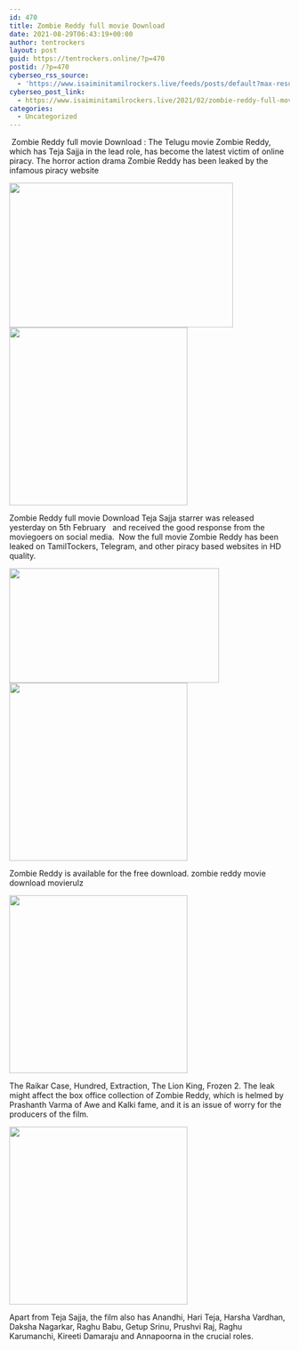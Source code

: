 ```yaml
---
id: 470
title: Zombie Reddy full movie Download
date: 2021-08-29T06:43:19+00:00
author: tentrockers
layout: post
guid: https://tentrockers.online/?p=470
postid: /?p=470
cyberseo_rss_source:
  - 'https://www.isaiminitamilrockers.live/feeds/posts/default?max-results=150&start-index=151'
cyberseo_post_link:
  - https://www.isaiminitamilrockers.live/2021/02/zombie-reddy-full-movie-download.html
categories:
  - Uncategorized
---
```

<meta content="&nbsp;Zombie Reddy full movie Download : The Telugu movie Zombie Reddy, which has Teja Sajja in the lead role, has become the latest victim of on..." name="twitter:description" />

  


<center>
</center>

&nbsp;Zombie Reddy full movie Download : The Telugu movie Zombie Reddy, which has Teja Sajja in the lead role, has become the latest victim of online piracy. The horror action drama Zombie Reddy has been leaked by the infamous piracy website<ins data-width="0" data-height="0" class="je2d6e38280" data-domain="//aaaaaco.com" data-affquery="/81dee8bcaf/e2d6e38280/?placementName=default"></ins>

<div class="separator">
  <a href="https://1.bp.blogspot.com/-5IyB7JuQlyw/YCIiMM7ZFDI/AAAAAAAAAQA/38pHIuVD8eohK9KK2FQYF-h8RcG1WyQHACLcBGAsYHQ/s1200/Tamilrockers-leaks-full-movie-Zombie-Reddy.jpg" imageanchor="1"><img loading="lazy" border="0" data-original-height="900" data-original-width="1200" height="260" src="https://1.bp.blogspot.com/-5IyB7JuQlyw/YCIiMM7ZFDI/AAAAAAAAAQA/38pHIuVD8eohK9KK2FQYF-h8RcG1WyQHACLcBGAsYHQ/w402-h260/Tamilrockers-leaks-full-movie-Zombie-Reddy.jpg" width="402" /></a>
</div>



<div class="separator">
  <a href="https://aaaaaco.com/d4c26a5800/10a560c22a/?placementName=default" imageanchor="1" target="_blank" rel="noopener"><img border="0" data-original-height="166" data-original-width="800" src="https://1.bp.blogspot.com/-Y21W62c8GjU/YCIiSg8xk5I/AAAAAAAAAQE/jhD9tx-Ungo7ncRZyHUvc8xXQuBvk7dXACLcBGAsYHQ/s320/unnamed.gif" width="320" /></a>
</div>

<ins data-width="0" data-height="0" class="je2d6e38280" data-domain="//aaaaaco.com" data-affquery="/81dee8bcaf/e2d6e38280/?placementName=default"></ins>

Zombie Reddy full movie Download Teja Sajja starrer was released yesterday on 5th February&nbsp; &nbsp;and received the good response from the moviegoers on social media.&nbsp; Now the full movie Zombie Reddy has been leaked on TamilTockers, Telegram, and other piracy based websites in HD quality.&nbsp;&nbsp;

<div class="separator">
  <a href="https://1.bp.blogspot.com/-t1RxyQACKuY/YCIiW3r9n2I/AAAAAAAAAQI/WP86qLm2VPkfz5omfCQPHYJ7czaBIXk7gCLcBGAsYHQ/s1280/1_td3XeivmwTjHJy5y_JP_OA.jpeg" imageanchor="1"><img loading="lazy" border="0" data-original-height="720" data-original-width="1280" height="206" src="https://1.bp.blogspot.com/-t1RxyQACKuY/YCIiW3r9n2I/AAAAAAAAAQI/WP86qLm2VPkfz5omfCQPHYJ7czaBIXk7gCLcBGAsYHQ/w377-h206/1_td3XeivmwTjHJy5y_JP_OA.jpeg" width="377" /></a>
</div>



<div class="separator">
  <a href="https://aaaaaco.com/d4c26a5800/10a560c22a/?placementName=default" imageanchor="1" target="_blank" rel="noopener"><img border="0" data-original-height="166" data-original-width="800" src="https://1.bp.blogspot.com/-lrBw5vlk5Ds/YCIicVkc_3I/AAAAAAAAAQQ/uzr-7j9a8xYo2Gmou7T4Sy3vHir0CjphACLcBGAsYHQ/s320/unnamed.gif" width="320" /></a>
</div>

<ins data-width="0" data-height="0" class="je2d6e38280" data-domain="//aaaaaco.com" data-affquery="/81dee8bcaf/e2d6e38280/?placementName=default"></ins>

Zombie Reddy is available for the free download. zombie reddy movie download movierulz

<div class="separator">
  <a href="https://aaaaaco.com/d4c26a5800/10a560c22a/?placementName=default" imageanchor="1" target="_blank" rel="noopener"><img border="0" data-original-height="166" data-original-width="800" src="https://1.bp.blogspot.com/-tWIOHxl3ypI/YCIii-Nn-rI/AAAAAAAAAQY/JNmx2j9cVU0x6hmA4kf9B1shRccjCAQDACLcBGAsYHQ/s320/unnamed.gif" width="320" /></a>
</div>

<ins data-width="0" data-height="0" class="je2d6e38280" data-domain="//aaaaaco.com" data-affquery="/81dee8bcaf/e2d6e38280/?placementName=default"></ins>

The Raikar Case, Hundred, Extraction, The Lion King, Frozen 2. The leak might affect the box office collection of Zombie Reddy, which is helmed by Prashanth Varma of Awe and Kalki fame, and it is an issue of worry for the producers of the film.

<div class="separator">
  <a href="https://aaaaaco.com/d4c26a5800/10a560c22a/?placementName=default" imageanchor="1" target="_blank" rel="noopener"><img border="0" data-original-height="166" data-original-width="800" src="https://1.bp.blogspot.com/-ffn2XRx4J3s/YCIimg14OPI/AAAAAAAAAQc/b9oGQfynVG4QPoluLMhghp_iJ20D42jYgCLcBGAsYHQ/s320/unnamed.gif" width="320" /></a>
</div>

Apart from Teja Sajja, the film also has Anandhi, Hari Teja, Harsha Vardhan, Daksha Nagarkar, Raghu Babu, Getup Srinu, Prushvi Raj, Raghu Karumanchi, Kireeti Damaraju and Annapoorna in the crucial roles.<ins data-width="0" data-height="0" class="je2d6e38280" data-domain="//aaaaaco.com" data-affquery="/81dee8bcaf/e2d6e38280/?placementName=default"></ins>

<center>
</center>